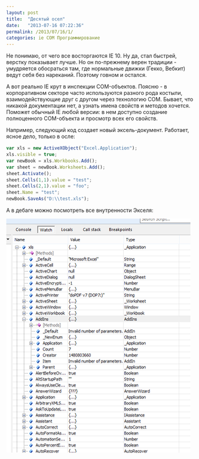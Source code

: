 ```yaml
---
layout: post
title:  "Десятый осел"
date:   "2013-07-16 07:22:36"
permalink: /2013/07/16/1/
categories: ie COM Программирование
---
```


Не понимаю, от чего все восторгаются IE 10. Ну да, стал быстрей,
верстку показывает лучше. Но он по-прежнему верен традиции -
умудряется обосраться там, где нормальные движки (Гекко, Вебкит) ведут
себя без нареканий. Поэтому говном и остался.

А вот реально IE крут в инспекции COM-объектов. Поясню - в
корпоративном секторе часто используются разного рода костыли,
взаимодействующие друг с другом через технологию СOM. Бывает, что
никакой документации нет, а узнать имена свойств и методов
хочется. Поможет обычный IE любой версии: в нем доступно создание
полноценного COM-объекта и просмотр всех его свойств.

Например, следующий код создает новый эксель-документ. Работает, ясное
дело, только в осле:

~~~ javascript
var xls = new ActiveXObject("Excel.Application");
xls.visible = true;
var newBook = xls.Workbooks.Add();
var sheet = newBook.Worksheets.Add();
sheet.Activate();
sheet.Cells(1,1).value = "test";
sheet.Cells(2,1).value = "foo";
sheet.Name = "test";
newBook.SaveAs("D:\\test.xls");
~~~

А в дебаге можно посмотреть все внутренности Экселя:

![screenshot](/assets/static/iecom.png)
